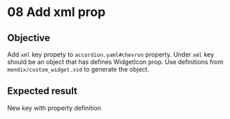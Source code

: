# 08 Add xml prop

## Objective

Add `xml` key propety to `accordion.yaml#chevron` property. Under `xml` key should be an object that has
defines WidgetIcon prop. Use definitions from `mendix/custom_widget.xsd` to generate the object.

## Expected result

New key with property definition

